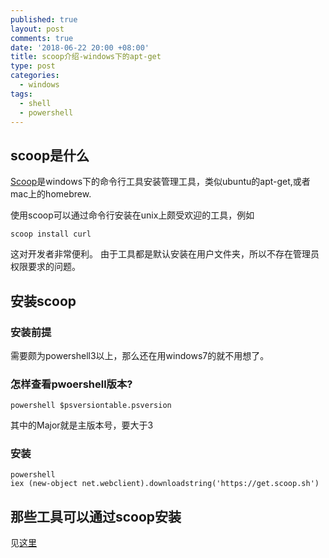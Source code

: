 ```yaml
---
published: true
layout: post
comments: true
date: '2018-06-22 20:00 +08:00'
title: scoop介绍-windows下的apt-get
type: post
categories:
  - windows
tags:
  - shell
  - powershell
---
```

## scoop是什么
[Scoop](https://scoop.sh/)是windows下的命令行工具安装管理工具，类似ubuntu的apt-get,或者mac上的homebrew.

使用scoop可以通过命令行安装在unix上颇受欢迎的工具，例如
```shell
scoop install curl
```
这对开发者非常便利。
由于工具都是默认安装在用户文件夹，所以不存在管理员权限要求的问题。

## 安装scoop

### 安装前提
需要颇为powershell3以上，那么还在用windows7的就不用想了。

### 怎样查看pwoershell版本?
```shell
powershell $psversiontable.psversion
```
其中的Major就是主版本号，要大于3

### 安装
```shell
powershell
iex (new-object net.webclient).downloadstring('https://get.scoop.sh')
```

## 那些工具可以通过scoop安装
见[这里](https://github.com/lukesampson/scoop/tree/master/bucket)
